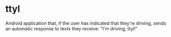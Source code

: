 # ttyl

Android application that, if the user has indicated that they're driving, sends an automatic response to texts they receive: "I'm driving, ttyl!"
